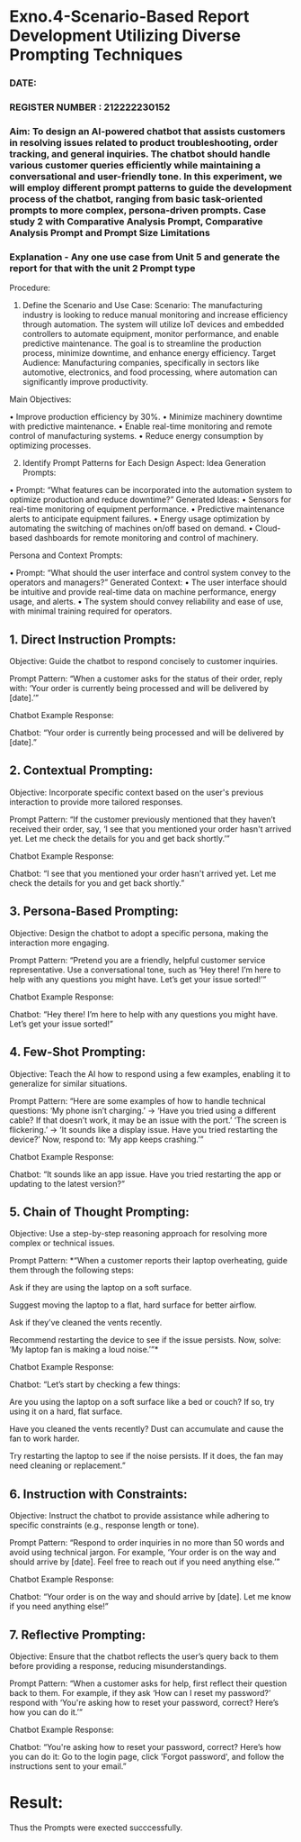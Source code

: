 # Exno.4-Scenario-Based Report Development Utilizing Diverse Prompting Techniques
### DATE:                                                                            
### REGISTER NUMBER : 212222230152
### Aim: To design an AI-powered chatbot that assists customers in resolving issues related to product troubleshooting, order tracking, and general inquiries. The chatbot should handle various customer queries efficiently while maintaining a conversational and user-friendly tone. In this experiment, we will employ different prompt patterns to guide the development process of the chatbot, ranging from basic task-oriented prompts to more complex, persona-driven prompts. Case study 2 with Comparative Analysis Prompt, Comparative Analysis Prompt and Prompt Size Limitations

### Explanation - Any one use case from Unit 5 and generate the report for that with the unit 2 Prompt type
Procedure:
1.	Define the Scenario and Use Case:
Scenario:
The manufacturing industry is looking to reduce manual monitoring and increase efficiency through automation. The system will utilize IoT devices and embedded controllers to automate equipment, monitor performance, and enable predictive maintenance. The goal is to streamline the production process, minimize downtime, and enhance energy efficiency.
Target Audience:
Manufacturing companies, specifically in sectors like automotive, electronics, and food processing, where automation can significantly improve productivity.


Main Objectives:

•	Improve production efficiency by 30%.
•	Minimize machinery downtime with predictive maintenance.
•	Enable real-time monitoring and remote control of manufacturing systems.
•	Reduce energy consumption by optimizing processes.
 
2.	Identify Prompt Patterns for Each Design Aspect:
Idea Generation Prompts:

•	Prompt: “What features can be incorporated into the automation system to optimize production and reduce downtime?” Generated Ideas:
•	Sensors for real-time monitoring of equipment performance.
•	Predictive maintenance alerts to anticipate equipment failures.
•	Energy usage optimization by automating the switching of machines on/off based on demand.
•	Cloud-based dashboards for remote monitoring and control of machinery.

Persona and Context Prompts:

•	Prompt: “What should the user interface and control system convey to the operators and managers?” Generated Context:
•	The user interface should be intuitive and provide real-time data on machine performance, energy usage, and alerts.
•	The system should convey reliability and ease of use, with minimal training required for operators.

## 1. Direct Instruction Prompts:
Objective: Guide the chatbot to respond concisely to customer inquiries.

Prompt Pattern:
“When a customer asks for the status of their order, reply with: ‘Your order is currently being processed and will be delivered by [date].’”

Chatbot Example Response:

Chatbot: “Your order is currently being processed and will be delivered by [date].”

## 2. Contextual Prompting:
Objective: Incorporate specific context based on the user's previous interaction to provide more tailored responses.

Prompt Pattern:
“If the customer previously mentioned that they haven’t received their order, say, ‘I see that you mentioned your order hasn't arrived yet. Let me check the details for you and get back shortly.’”

Chatbot Example Response:

Chatbot: “I see that you mentioned your order hasn't arrived yet. Let me check the details for you and get back shortly.”

## 3. Persona-Based Prompting:
Objective: Design the chatbot to adopt a specific persona, making the interaction more engaging.

Prompt Pattern:
“Pretend you are a friendly, helpful customer service representative. Use a conversational tone, such as ‘Hey there! I’m here to help with any questions you might have. Let’s get your issue sorted!’”

Chatbot Example Response:

Chatbot: “Hey there! I’m here to help with any questions you might have. Let’s get your issue sorted!”

## 4. Few-Shot Prompting:
Objective: Teach the AI how to respond using a few examples, enabling it to generalize for similar situations.

Prompt Pattern:
“Here are some examples of how to handle technical questions:
‘My phone isn’t charging.’ → ‘Have you tried using a different cable? If that doesn’t work, it may be an issue with the port.’
‘The screen is flickering.’ → ‘It sounds like a display issue. Have you tried restarting the device?’
Now, respond to: ‘My app keeps crashing.’”

Chatbot Example Response:

Chatbot: “It sounds like an app issue. Have you tried restarting the app or updating to the latest version?”

## 5. Chain of Thought Prompting:
Objective: Use a step-by-step reasoning approach for resolving more complex or technical issues.

Prompt Pattern:
*“When a customer reports their laptop overheating, guide them through the following steps:

Ask if they are using the laptop on a soft surface.

Suggest moving the laptop to a flat, hard surface for better airflow.

Ask if they’ve cleaned the vents recently.

Recommend restarting the device to see if the issue persists. Now, solve: ‘My laptop fan is making a loud noise.’”*

Chatbot Example Response:

Chatbot: “Let’s start by checking a few things:

Are you using the laptop on a soft surface like a bed or couch? If so, try using it on a hard, flat surface.

Have you cleaned the vents recently? Dust can accumulate and cause the fan to work harder.

Try restarting the laptop to see if the noise persists. If it does, the fan may need cleaning or replacement.”

## 6. Instruction with Constraints:
Objective: Instruct the chatbot to provide assistance while adhering to specific constraints (e.g., response length or tone).

Prompt Pattern:
“Respond to order inquiries in no more than 50 words and avoid using technical jargon. For example, ‘Your order is on the way and should arrive by [date]. Feel free to reach out if you need anything else.’”

Chatbot Example Response:

Chatbot: “Your order is on the way and should arrive by [date]. Let me know if you need anything else!”

## 7. Reflective Prompting:
Objective: Ensure that the chatbot reflects the user’s query back to them before providing a response, reducing misunderstandings.

Prompt Pattern:
“When a customer asks for help, first reflect their question back to them. For example, if they ask ‘How can I reset my password?’ respond with ‘You're asking how to reset your password, correct? Here’s how you can do it.’”

Chatbot Example Response:

Chatbot: “You're asking how to reset your password, correct? Here’s how you can do it: Go to the login page, click 'Forgot password', and follow the instructions sent to your email.”



# Result: 
Thus the Prompts were exected succcessfully.


